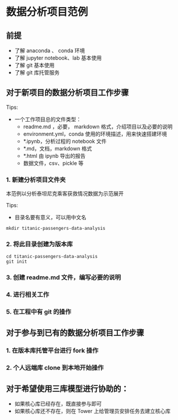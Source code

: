 # 数据分析项目范例

## 前提

- 了解 anaconda 、 conda 环境
- 了解 jupyter notebook、lab 基本使用
- 了解 git 基本使用
- 了解 git 库托管服务

## 对于新项目的数据分析项目工作步骤

Tips:

- 一个工作项目总的文件类型：
  - readme.md ，必要， markdown 格式，介绍项目以及必要的说明
  - environment.yml，conda 使用的环境描述，用来快速搭建环境
  - *.ipynb，分析过程的 notebook 文件
  - *.md，文档，markdown 格式
  - *.html 由 ipynb 导出的报告
  - 数据文件，csv、pickle 等


### 1. 新建分析项目文件夹

本范例以分析泰坦尼克乘客获救情况数据为示范展开


Tips:

- 目录名要有意义，可以用中文名

```
mkdir titanic-passengers-data-analysis
```

### 2. 将此目录创建为版本库

```
cd titanic-passengers-data-analysis
git init
```

### 3. 创建 readme.md 文件，编写必要的说明

### 4. 进行相关工作

### 5. 在工程中有 git 的操作


## 对于参与到已有的数据分析项目工作步骤

### 1. 在版本库托管平台进行 fork 操作

### 2. 个人远端库 clone 到本地开始操作

## 对于希望使用三库模型进行协助的：

- 如果核心库已经存在，既直接参与即可
- 如果核心库还不存在，则在 Tower 上给管理员安排任务去建立核心库